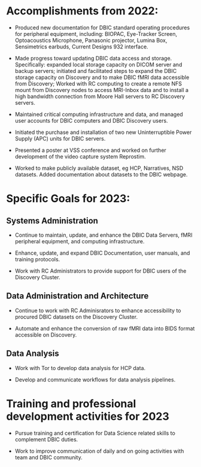 # Accomplishments from 2022:

- Produced new documentation for DBIC standard operating procedures for peripheral equipment, including: BIOPAC, Eye-Tracker Screen, Optoacoustics Microphone, Panasonic projector, Lumina Box, Sensimetrics earbuds, Current Designs 932 interface. 

- Made progress toward updating DBIC data access and storage. Specifically: expanded local storage capacity on DICOM server and backup servers; initiated and facilitated steps to expand the DBIC storage capacity on Discovery and to make DBIC fMRI data accessible from Discovery; Worked with RC computing to create a remote NFS mount from Discovery nodes to access MRI-Inbox data and to install a high bandwidth connection from Moore Hall servers to RC Discovery servers.

- Maintained critical computing infrastructure and data, and managed user accounts for DBIC computers and DBIC Discovery users.

- Initiated the purchase and installation of two new Uninterruptible Power Supply (APC) units for DBIC servers.

- Presented a poster at VSS conference and worked on further development of the video capture system Reprostim.

- Worked to make publicly available dataset, eg HCP, Narratives, NSD datasets. Added documentation about datasets to the DBIC webpage.

# Specific Goals for 2023:

## Systems Administration

- Continue to maintain, update, and enhance the DBIC Data Servers, fMRI
  peripheral equipment, and computing infrastructure.

- Enhance, update, and expand DBIC Documentation, user manuals, and training
  protocols.

- Work with RC Administrators to provide support for DBIC users of the Discovery Cluster.

## Data Administration and Architecture

- Continue to work with RC Adminisrators to enhance accessibility to procured DBIC datasets on the Discovery Cluster.

- Automate and enhance the conversion of raw fMRI data into BIDS format
  accessible on Discovery.

## Data Analysis

- Work with Tor to develop data analysis for HCP data.

- Develop and communicate workflows for data analysis pipelines. 

# Training and professional development activities for 2023

- Pursue training and certification for Data Science related skills to
  complement DBIC duties.

- Work to improve communication of daily and on going activities with team and
  DBIC community.
